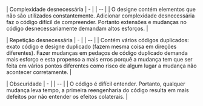 | Complexidade desnecessária | - |
| -- |
| O designe contém elementos que não são utilizados constantemente. Adicionar complexidade desnecessária faz o código difícil de compreender. Portanto extensões e mudanças no código desnecessariamente demandam altos esforços. |

| Repetição desnecessária | - |
| -- |
| Contém vários códigos duplicados: exato código e designe duplicado (fazem mesma coisa em direções diferentes). Fazer mudanças em pedaços de código duplicado demanda mais esforço e esta propenso a mais erros porquê a mudança tem que ser feita em vários pontos diferentes como risco de algum lugar a mudança não acontecer corretamente. |

| Obscuridade | - |
| -- |
| O código é difícil entender. Portanto, qualquer mudança leva tempo, a primeira reengenharia do código resulta em mais defeitos por não entender os efeitos colaterais. |